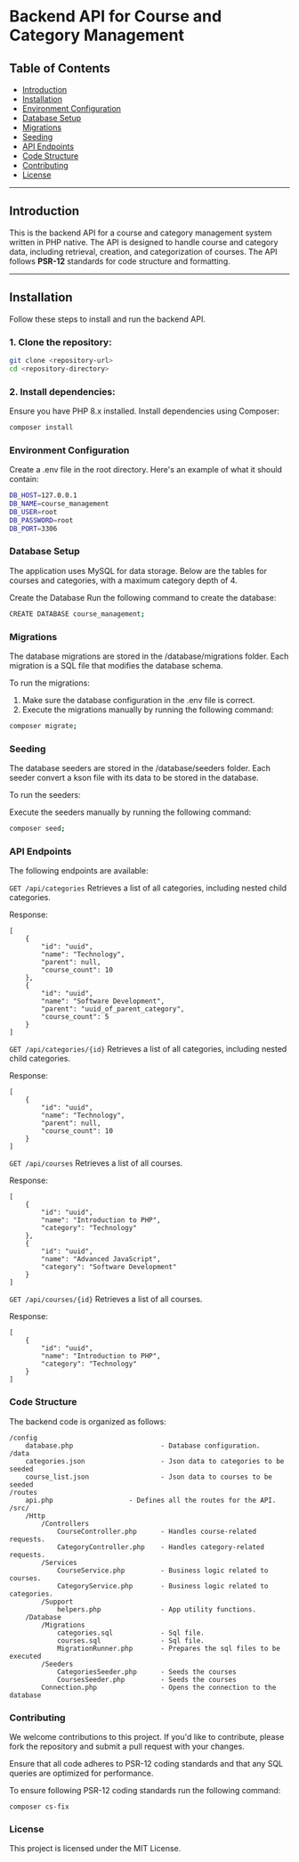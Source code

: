  
# Backend API for Course and Category Management

## Table of Contents

- [Introduction](#introduction)
- [Installation](#installation)
- [Environment Configuration](#environment-configuration)
- [Database Setup](#database-setup)
- [Migrations](#migrations)
- [Seeding](#seeding)
- [API Endpoints](#api-endpoints)
- [Code Structure](#code-structure)
- [Contributing](#contributing)
- [License](#license)

---

## Introduction

This is the backend API for a course and category management system written in PHP native. The API is designed to handle course and category data, including retrieval, creation, and categorization of courses. The API follows **PSR-12** standards for code structure and formatting.

---

## Installation

Follow these steps to install and run the backend API.

### 1. Clone the repository:

```bash
git clone <repository-url>
cd <repository-directory>
```

###  2. Install dependencies:
Ensure you have PHP 8.x installed. Install dependencies using Composer:

```bash
composer install
```


###  Environment Configuration
Create a .env file in the root directory. Here's an example of what it should contain:

```bash
DB_HOST=127.0.0.1
DB_NAME=course_management
DB_USER=root
DB_PASSWORD=root
DB_PORT=3306
```

###  Database Setup
The application uses MySQL for data storage. Below are the tables for courses and categories, with a maximum category depth of 4.

Create the Database
Run the following command to create the database:
```bash
CREATE DATABASE course_management;
```

###  Migrations
The database migrations are stored in the /database/migrations folder. Each migration is a SQL file that modifies the database schema.

To run the migrations:

1. Make sure the database configuration in the .env file is correct.
2. Execute the migrations manually by running the following command: 

```bash
composer migrate;
```

###  Seeding
The database seeders are stored in the /database/seeders folder. Each seeder convert a kson file with its data to be stored in the database.

To run the seeders:

Execute the seeders manually by running the following command: 

```bash
composer seed;
```

###  API Endpoints
The following endpoints are available:

``` GET /api/categories ```
Retrieves a list of all categories, including nested child categories.

Response:

```
[
    {
        "id": "uuid",
        "name": "Technology",
        "parent": null,
        "course_count": 10
    },
    {
        "id": "uuid",
        "name": "Software Development",
        "parent": "uuid_of_parent_category",
        "course_count": 5
    }
]
```

``` GET /api/categories/{id} ```
Retrieves a list of all categories, including nested child categories.

Response:

```
[
    {
        "id": "uuid",
        "name": "Technology",
        "parent": null,
        "course_count": 10
    }
]
```

``` GET /api/courses ```
Retrieves a list of all courses.

Response:

```
[
    {
        "id": "uuid",
        "name": "Introduction to PHP",
        "category": "Technology"
    },
    {
        "id": "uuid",
        "name": "Advanced JavaScript",
        "category": "Software Development"
    }
]
```

``` GET /api/courses/{id} ```
Retrieves a list of all courses.

Response:

```
[
    {
        "id": "uuid",
        "name": "Introduction to PHP",
        "category": "Technology"
    }
]
```

###  Code Structure
The backend code is organized as follows:

```
/config
    database.php                      - Database configuration.
/data
    categories.json                   - Json data to categories to be seeded
    course_list.json                  - Json data to courses to be seeded
/routes
    api.php                   - Defines all the routes for the API.
/src/
    /Http
        /Controllers
            CourseController.php      - Handles course-related requests.
            CategoryController.php    - Handles category-related requests.
        /Services
            CourseService.php         - Business logic related to courses.
            CategoryService.php       - Business logic related to categories.
        /Support
            helpers.php               - App utility functions.
    /Database
        /Migrations
            categories.sql            - Sql file.
            courses.sql               - Sql file.
            MigrationRunner.php       - Prepares the sql files to be executed
        /Seeders
            CategoriesSeeder.php      - Seeds the courses
            CoursesSeeder.php         - Seeds the courses
        Connection.php                - Opens the connection to the database
```
###  Contributing

We welcome contributions to this project. If you'd like to contribute, please fork the repository and submit a pull request with your changes.

Ensure that all code adheres to PSR-12 coding standards and that any SQL queries are optimized for performance.

To ensure following PSR-12 coding standards run the following command:
```
composer cs-fix
```

###  License
This project is licensed under the MIT License.


